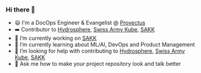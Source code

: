 ### Hi there 👋

- :smiley: I'm a DocOps Engineer & Evangelist @ [Provectus](https://provectus.com/) 
- :arrow_right: Contributor to [Hydrosphere](https://github.com/Hydrospheredata), [Swiss Army Kube](https://github.com/provectus/swiss-army-kube), [SAKK](https://github.com/provectus/sak-kubeflow)
- 🔭 I’m currently working on [SAKK](https://github.com/provectus/sak-kubeflow)
- 🌱 I’m currently learning about ML/AI, DevOps and Product Management
- :eyes: I’m looking for help with contributing to [Hydrosphere](https://github.com/Hydrospheredata), [Swiss Army Kube](https://github.com/provectus/swiss-army-kube), [SAKK](https://github.com/provectus/sak-kubeflow) 
- 💬 Ask me how to make your project repository look and talk better

